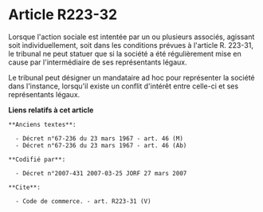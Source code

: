 # Article R223-32

Lorsque l'action sociale est intentée par un ou plusieurs associés, agissant soit individuellement, soit dans les conditions
prévues à l'article R. 223-31, le tribunal ne peut statuer que si la société a été régulièrement mise en cause par
l'intermédiaire de ses représentants légaux.

Le tribunal peut désigner un mandataire ad hoc pour représenter la société dans l'instance, lorsqu'il existe un conflit
d'intérêt entre celle-ci et ses représentants légaux.

**Liens relatifs à cet article**

	**Anciens textes**:

	  - Décret n°67-236 du 23 mars 1967 - art. 46 (M)
	  - Décret n°67-236 du 23 mars 1967 - art. 46 (Ab)

	**Codifié par**:

	  - Décret n°2007-431 2007-03-25 JORF 27 mars 2007

	**Cite**:

	  - Code de commerce. - art. R223-31 (V)
